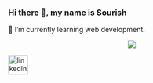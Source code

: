### Hi there 👋, my name is Sourish

🌱 I’m currently learning web development.

<p align="center">
  <a href="https://skillicons.dev">
    <img src="https://skillicons.dev/iconsi=mongodb,express,react,nodejs,graphql,apollo,materialui,html,css,javascript,git,linux,mysql&theme=light" />
  </a>
</p>

[<img src='https://cdn.jsdelivr.net/npm/simple-icons@3.0.1/icons/linkedin.svg' alt='linkedin' height='40'>](https://www.linkedin.com/in/https://www.linkedin.com/in/sourish-bhattacharyya-699486135//)  
